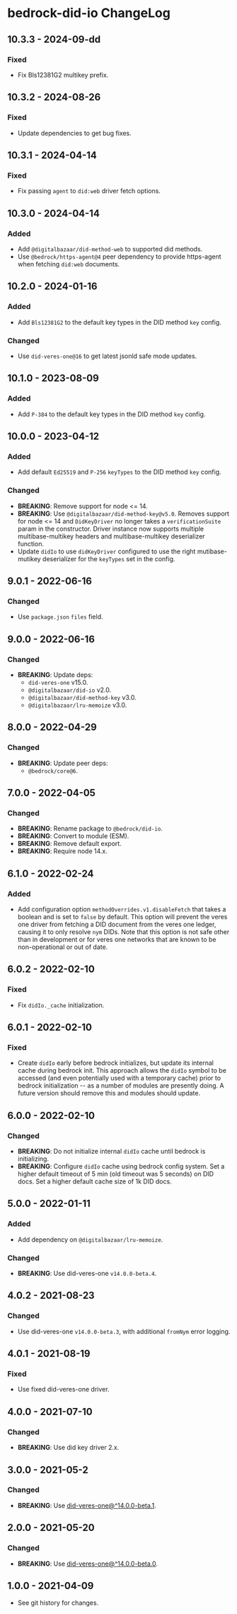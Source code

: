 # bedrock-did-io ChangeLog

## 10.3.3 - 2024-09-dd

### Fixed
- Fix Bls12381G2 multikey prefix.

## 10.3.2 - 2024-08-26

### Fixed
- Update dependencies to get bug fixes.

## 10.3.1 - 2024-04-14

### Fixed
- Fix passing `agent` to `did:web` driver fetch options.

## 10.3.0 - 2024-04-14

### Added
- Add `@digitalbazaar/did-method-web` to supported did methods.
- Use `@bedrock/https-agent@4` peer dependency to provide https-agent when
  fetching `did:web` documents.

## 10.2.0 - 2024-01-16

### Added
- Add `Bls12381G2` to the default key types in the DID method `key` config.

### Changed
- Use `did-veres-one@16` to get latest jsonld safe mode updates.

## 10.1.0 - 2023-08-09

### Added
- Add `P-384` to the default key types in the DID method `key` config.

## 10.0.0 - 2023-04-12

### Added
- Add default `Ed25519` and `P-256` `keyTypes` to the DID method `key` config.

### Changed
- **BREAKING**: Remove support for node <= 14.
- **BREAKING**: Use `@digitalbazaar/did-method-key@v5.0`. Removes support for
  node <= 14 and `DidKeyDriver` no longer takes a `verificationSuite` param in
  the constructor. Driver instance now supports multiple multibase-multikey
  headers and multibase-multikey deserializer function.
- Update `didIo` to use `didKeyDriver` configured to use the right
  mutibase-mutikey deserializer for the `keyTypes` set in the config.

## 9.0.1 - 2022-06-16

### Changed
- Use `package.json` `files` field.

## 9.0.0 - 2022-06-16

### Changed
- **BREAKING**: Update deps:
  - `did-veres-one` v15.0.
  - `@digitalbazaar/did-io` v2.0.
  - `@digitalbazaar/did-method-key` v3.0.
  - `@digitalbazaar/lru-memoize` v3.0.

## 8.0.0 - 2022-04-29

### Changed
- **BREAKING**: Update peer deps:
  - `@bedrock/core@6`.

## 7.0.0 - 2022-04-05

### Changed
- **BREAKING**: Rename package to `@bedrock/did-io`.
- **BREAKING**: Convert to module (ESM).
- **BREAKING**: Remove default export.
- **BREAKING**: Require node 14.x.

## 6.1.0 - 2022-02-24

### Added
- Add configuration option `methodOverrides.v1.disableFetch` that takes a
  boolean and is set to `false` by default. This option will prevent the
  veres one driver from fetching a DID document from the veres one ledger,
  causing it to only resolve `nym` DIDs. Note that this option is not safe
  other than in development or for veres one networks that are known to be
  non-operational or out of date.

## 6.0.2 - 2022-02-10

### Fixed
- Fix `didIo._cache` initialization.

## 6.0.1 - 2022-02-10

### Fixed
- Create `didIo` early before bedrock initializes, but update its internal
  cache during bedrock init. This approach allows the `didIo` symbol to be
  accessed (and even potentially used with a temporary cache) prior to
  bedrock initialization -- as a number of modules are presently doing. A
  future version should remove this and modules should update.

## 6.0.0 - 2022-02-10

### Changed
- **BREAKING**: Do not initialize internal `didIo` cache until bedrock is
  initializing.
- **BREAKING**: Configure `didIo` cache using bedrock config system. Set
  a higher default timeout of 5 min (old timeout was 5 seconds) on DID docs.
  Set a higher default cache size of 1k DID docs.

## 5.0.0 - 2022-01-11

### Added
- Add dependency on `@digitalbazaar/lru-memoize`.

### Changed
- **BREAKING**: Use did-veres-one `v14.0.0-beta.4`.

## 4.0.2 - 2021-08-23

### Changed
- Use did-veres-one `v14.0.0-beta.3`, with additional `fromNym` error logging.

## 4.0.1 - 2021-08-19

### Fixed
- Use fixed did-veres-one driver.

## 4.0.0 - 2021-07-10

### Changed
- **BREAKING**: Use did key driver 2.x.

## 3.0.0 - 2021-05-2

### Changed
- **BREAKING**: Use [did-veres-one@^14.0.0-beta.1](https://github.com/veres-one/did-veres-one/blob/v14.x/CHANGELOG.md).

## 2.0.0 - 2021-05-20

### Changed
- **BREAKING**: Use [did-veres-one@^14.0.0-beta.0](https://github.com/veres-one/did-veres-one/blob/v14.x/CHANGELOG.md).

## 1.0.0 - 2021-04-09

- See git history for changes.
